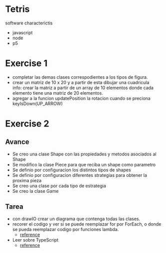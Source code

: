 # Tetris
software characterictis
- javascript
- node
- p5

# Exercise 1
* completar las demas clases correspodientes a los tipos de figura.
* crear un matriz de 10 x 20  y a partir de esta dibujar una cuadricula  
     info: crear la matriz a partir de un array de 10 elementos donde cada elemento tiene una matriz de 20 elementos. 
* agregar a la funcion updatePosition la rotacion cuando se preciona keyIsDown(UP_ARROW) 

# Exercise 2
## Avance
* Se creo una clase Shape con las propiedades y metodos asociados al Shape
* Se modifico la clase Piece para que reciba un shape como parametro
* Se definio por configuracion los distintos tipos de shapes
* Se definio por configuracion diferentes strategias para obtener la proxima pieza
* Se creo una clase por cada tipo de estrategia
* Se creo la clase Game     
## Tarea

* con drawIO crear un diagrama que contenga todas las clases.
* recorer el codigo y ver si se puede reemplazar for por ForEach, o donde se pueda reemplazar codigo por funciones lambda.
  - [reference](https://lenguajejs.com/javascript/caracteristicas/array-functions/)
* Leer sobre TypeScript
  - [reference](https://softwarecrafters.io/typescript/typescript-tutorial-javascript-introduccion)  


